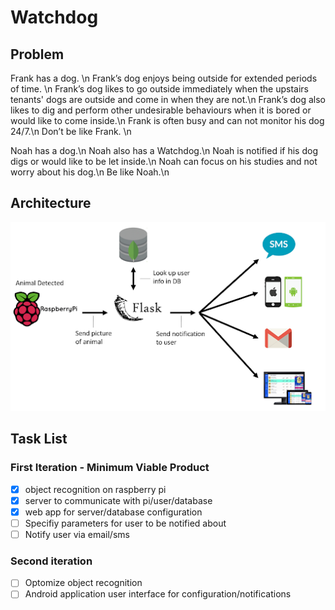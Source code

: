 # Watchdog

## Problem
Frank has a dog. \n
Frank’s dog enjoys being outside for extended periods of time. \n
Frank’s dog likes to go outside immediately when the upstairs tenants' dogs are outside and come in when they are not.\n
Frank’s dog also likes to dig and perform other undesirable behaviours when it is bored or would like to come inside.\n
Frank is often busy and can not monitor his dog 24/7.\n
Don’t be like Frank. \n

Noah has a dog.\n
Noah also has a Watchdog.\n
Noah is notified if his dog digs or would like to be let inside.\n
Noah can focus on his studies and not worry about his dog.\n
Be like Noah.\n

## Architecture
![Watchdog Architecture Diagram](/projectArchitecture.png)

## Task List
### First Iteration - Minimum Viable Product
- [x] object recognition on raspberry pi
- [x] server to communicate with pi/user/database
- [x] web app for server/database configuration
- [ ] Specifiy parameters for user to be notified about
- [ ] Notify user via email/sms

### Second iteration
- [ ] Optomize object recognition
- [ ] Android application user interface for configuration/notifications
